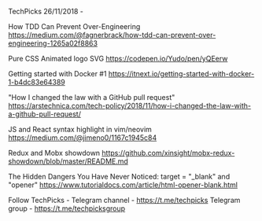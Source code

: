 TechPicks 26/11/2018 -

How TDD Can Prevent Over-Engineering
https://medium.com/@fagnerbrack/how-tdd-can-prevent-over-engineering-1265a02f8863

Pure CSS Animated logo SVG
https://codepen.io/Yudo/pen/yQEerw

Getting started with Docker #1
https://itnext.io/getting-started-with-docker-1-b4dc83e64389

"How I changed the law with a GitHub pull request"
https://arstechnica.com/tech-policy/2018/11/how-i-changed-the-law-with-a-github-pull-request/

JS and React syntax highlight in vim/neovim
https://medium.com/@jimeno0/1167c1945c84

Redux and Mobx showdown
https://github.com/xinsight/mobx-redux-showdown/blob/master/README.md

The Hidden Dangers You Have Never Noticed: target = "_blank" and "opener"
https://www.tutorialdocs.com/article/html-opener-blank.html

Follow TechPicks -
Telegram channel - https://t.me/techpicks
Telegram group - https://t.me/techpicksgroup